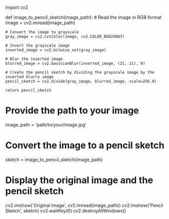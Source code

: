 import cv2

def image_to_pencil_sketch(image_path):
    # Read the image in RGB format
    image = cv2.imread(image_path)

    # Convert the image to grayscale
    gray_image = cv2.cvtColor(image, cv2.COLOR_BGR2GRAY)

    # Invert the grayscale image
    inverted_image = cv2.bitwise_not(gray_image)

    # Blur the inverted image
    blurred_image = cv2.GaussianBlur(inverted_image, (21, 21), 0)

    # Create the pencil sketch by dividing the grayscale image by the inverted blurry image
    pencil_sketch = cv2.divide(gray_image, blurred_image, scale=256.0)

    return pencil_sketch

# Provide the path to your image
image_path = 'path/to/your/image.jpg'

# Convert the image to a pencil sketch
sketch = image_to_pencil_sketch(image_path)

# Display the original image and the pencil sketch
cv2.imshow('Original Image', cv2.imread(image_path))
cv2.imshow('Pencil Sketch', sketch)
cv2.waitKey(0)
cv2.destroyAllWindows()
                                        
